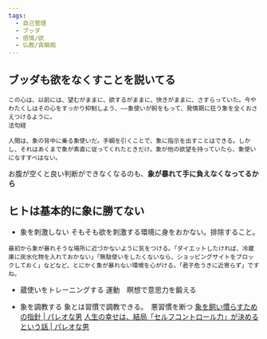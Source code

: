 ```yaml
---
tags:
  - 自己管理
  - ブッダ
  - 感情/欲
  - 仏教/貪瞋痴
---
```

## ブッダも欲をなくすことを説いてる

```
この心は、以前には、望むがままに、欲するがままに、快きがままに、さすらっていた。今やわたくしはその心をすっかり抑制しよう、――象使いが鉤をもって、発情期に狂う象を全くおさえつけるように。
法句経
```
```
人間は、象の背中に乗る象使いだ。手綱を引くことで、象に指示を出すことはできる。しかし、それはあくまで象が素直に従ってくれたときだけ。象が他の欲望を持っていたら、象使いになすすべはない。
```

お腹が空くと良い判断ができなくなるのも、**象が暴れて手に負えなくなってるから**

## **ヒトは基本的に象に勝てない**

- 象を刺激しない
そもそも欲を刺激する環境に身をおかない。排除すること。

```
最初から象が暴れそうな場所に近づかないように気をつける。「ダイエットしたければ、冷蔵庫に炭水化物を入れておかない」「無駄使いをしたくないなら、ショッピングサイトをブロックしておく」などなど、とにかく象が暴れない環境を心がける。「君子危うきに近寄らず」ですね。
```

- 蔵使いをトレーニングする
運動　瞑想で意思力を鍛える

- 象を調教する
象とは習慣で調教できる。　悪習慣を断つ
[象を飼い慣らすための指針 | パレオな男](https://yuchrszk.blogspot.com/2014/06/blog-post_9733.html)
[人生の幸せは、結局「セルフコントロール力」が決めるという話 | パレオな男](https://yuchrszk.blogspot.com/2014/07/blog-post_18.html)